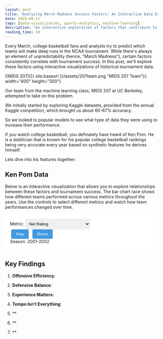 ```yaml
---
layout: post
title: "Analyzing March Madness Success Factors: An Interactive Data Exploration"
date: 2025-04-11
tags: [data-visualization, sports-analytics, machine-learning]
description: "An interactive exploration of factors that contribute to success in the NCAA March Madness tournament, using historical data and advanced analytics."
reading_time: 10
---
```


Every March, college basketball fans and analysts try to predict which teams will make deep runs in the NCAA tournament. While there's always an element of unpredictability (hence, "March Madness"), certain factors consistently correlate with tournament success. In this post, we'll explore these factors using interactive visualizations of historical tournament data.

![MIDS 207]({{ site.baseurl }}/assets/207team.png "MIDS 207 Team"){: width="400" height="300"}

Our team from the machine learning class, MIDS 207 at UC Berkeley, attempted to take on this problem. 

We initially started by exploring Kaggle datasets, provided from the annual Kaggle competition, which brought us about 60-67% accuracy. 

So we looked to popular models to see what type of data they were using to increase their performance.

If you watch college basketball, you definately have heard of Ken Pom. He is a statitician that is known for his popular college basketball rankings being very accurate every year based on synthetic features he derives himself.

Lets dive into his features together:

## Ken Pom Data

Below is an interactive visualization that allows you to explore relationships between these factors and tournament success. The bar chart race shows how different teams performed across various metrics throughout the years. Use the controls to select different metrics and watch how team performances changed over time.

<style>
/* Essential styles for the bar chart race */
.tournament-chart {
    background: var(--background-color, white);
}

.chart-title {
    font-size: 16px;
    font-weight: bold;
}

.chart-subtitle {
    font-size: 14px;
}

.bar {
    transition: width 0.5s ease;
}

.bar-label {
    font-size: 12px;
    fill: var(--text-color, black);
}

.seed-label {
    fill: var(--text-color, black);
}

.axis-label {
    font-size: 12px;
    fill: var(--text-color, black);
}

.x-axis text {
    fill: var(--text-color, black);
}

.x-axis line,
.x-axis path {
    stroke: var(--text-color, black);
}

/* Control styles */
.visualization-controls {
    margin-bottom: 1rem;
    padding: 1rem;
    background: var(--background-color, white);
    border-radius: 4px;
}

.control-group {
    margin-bottom: 0.5rem;
}

.viz-button {
    padding: 0.5rem 1rem;
    margin: 0 0.25rem;
    border: none;
    border-radius: 4px;
    background: var(--accent-color, #4299e1);
    color: white;
    cursor: pointer;
}

.viz-button:hover {
    opacity: 0.9;
}

.viz-select {
    padding: 0.5rem;
    border-radius: 4px;
    border: 1px solid var(--border-color, #e2e8f0);
}

.year-display {
    font-size: 14px;
    margin-bottom: 0.5rem;
}
</style>

<div class="visualization-container">
    <div class="visualization-controls">
        <div class="metric-selector">
            <label for="metric-select">Metric:</label>
            <select id="metric-select" class="viz-select">
                <option value="Net Rating">Net Rating</option>
                <option value="Adjusted Offensive Efficiency">Adjusted Offensive Efficiency</option>
                <option value="Adjusted Defensive Efficiency">Adjusted Defensive Efficiency</option>
                <option value="Adjusted Tempo">Adjusted Tempo</option>
            </select>
        </div>
        <div class="playback-controls">
            <button id="play-button" class="viz-button">Play</button>
            <button id="reset-button" class="viz-button">Reset</button>
        </div>
        <div class="year-display">Season: <span id="current-year">2001-2002</span></div>
    </div>
    <div id="bar-chart-race-viz"></div>
</div>

<script>
// Create a global namespace for shared data and functions
window.marchMadness = {
    state: {
        data: null,
        classificationData: null,
        selectedYear: 2024,
        initialized: false
    }
};

document.addEventListener('DOMContentLoaded', function() {
    console.log("DOM Content Loaded");
    
    // Load D3.js first
    var d3Script = document.createElement('script');
    d3Script.src = "https://d3js.org/d3.v7.min.js";
    d3Script.crossOrigin = "anonymous";
    
    d3Script.onload = function() {
        console.log("D3.js loaded successfully");
        
        // Load bar chart race script
        var barChartScript = document.createElement('script');
        barChartScript.src = "{{ '/assets/js/visualizations/d3-tournament-bar-chart-race.js' | relative_url }}";
        
        barChartScript.onload = function() {
            console.log("Bar chart race script loaded");
            
            // Load data script
            var dataScript = document.createElement('script');
            dataScript.src = "{{ '/assets/js/visualizations/march-madness.js' | relative_url }}";
            
            dataScript.onload = function() {
                console.log("Data script loaded");
                if (typeof initVisualization === 'function') {
                    initVisualization();
                }
            };
            
            document.body.appendChild(dataScript);
        };
        
        document.body.appendChild(barChartScript);
    };
    
    document.body.appendChild(d3Script);
});
</script>

## Key Findings

1. **Offensive Efficiency**: 

2. **Defensive Balance**: 

3. **Experience Matters**: 

4. **Tempo Isn't Everything**: 

5. **

6. **

7. **
